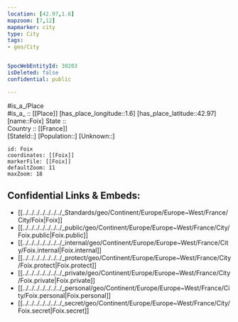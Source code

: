 ```yaml
---
location: [42.97,1.6] 
mapzoom: [7,12] 
mapmarker: city 
type: City
tags:
- geo/City


SpocWebEntityId: 30203
isDeleted: false
confidential: public

---
```

#is_a_/Place  
#is_a_ :: [[Place]] 
[has_place_longitude::1.6] 
[has_place_latitude::42.97] 
[name::Foix] 
State ::  
Country :: [[France]]  
[StateId::] 
[Population::] 
[Unknown::] 


```leaflet
id: Foix
coordinates: [[Foix]] 
markerFile: [[Foix]] 
defaultZoom: 11 
maxZoom: 18
```


## Confidential Links & Embeds: 
- [[../../../../../../../_Standards/geo/Continent/Europe/Europe~West/France/City/Foix|Foix]] 
- [[../../../../../../../_public/geo/Continent/Europe/Europe~West/France/City/Foix.public|Foix.public]] 
- [[../../../../../../../_internal/geo/Continent/Europe/Europe~West/France/City/Foix.internal|Foix.internal]] 
- [[../../../../../../../_protect/geo/Continent/Europe/Europe~West/France/City/Foix.protect|Foix.protect]] 
- [[../../../../../../../_private/geo/Continent/Europe/Europe~West/France/City/Foix.private|Foix.private]] 
- [[../../../../../../../_personal/geo/Continent/Europe/Europe~West/France/City/Foix.personal|Foix.personal]] 
- [[../../../../../../../_secret/geo/Continent/Europe/Europe~West/France/City/Foix.secret|Foix.secret]] 
